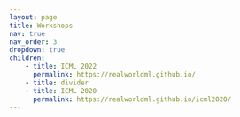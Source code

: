 ```yaml
---
layout: page
title: Workshops
nav: true
nav_order: 3
dropdown: true
children: 
    - title: ICML 2022
      permalink: https://realworldml.github.io/
    - title: divider
    - title: ICML 2020
      permalink: https://realworldml.github.io/icml2020/
---
```

